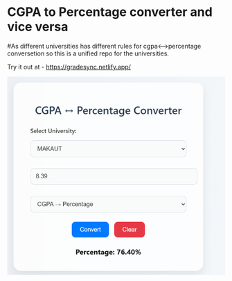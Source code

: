 # CGPA to Percentage converter and vice versa

#As different universities has different rules for cgpa<-->percentage conversetion so this is a unified repo for the universities.

Try it out at - https://gradesync.netlify.app/

![alt text](image-1.png)